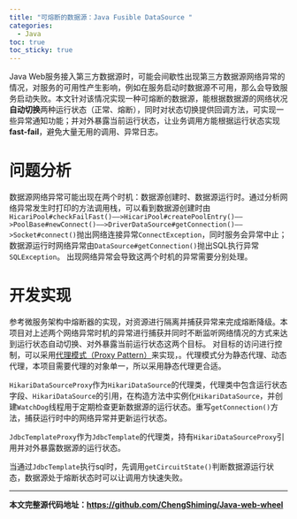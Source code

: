 ```yaml
---
title: "可熔断的数据源：Java Fusible DataSource "
categories: 
  - Java 
toc: true
toc_sticky: true
---
```


Java Web服务接入第三方数据源时，可能会间歇性出现第三方数据源网络异常的情况，对服务的可用性产生影响，例如在服务启动时数据源不可用，那么会导致服务启动失败。本文针对该情况实现一种可熔断的数据源，能根据数据源的网络状况**自动切换**两种运行状态（正常、熔断），同时对状态切换提供回调方法，可实现一些异常通知功能；并对外暴露当前运行状态，让业务调用方能根据运行状态实现**fast-fail**，避免大量无用的调用、异常日志。

# 问题分析
数据源网络异常可能出现在两个时机：数据源创建时、数据源运行时。通过分析网络异常发生时打印的方法调用栈，可以看到数据源创建时由`HicariPool#checkFailFast()——>HicariPool#createPoolEntry()——>PoolBase#newConnect()——>DriverDataSource#getConnection()——>Socket#connect()`抛出网络连接异常`ConnectException`，同时服务会异常中止；数据源运行时网络异常由`DataSource#getConnection()`抛出SQL执行异常`SQLException`。 出现网络异常会导致这两个时机的异常需要分别处理。

# 开发实现
参考微服务架构中熔断器的实现，对资源进行隔离并捕获异常来完成熔断降级。本项目对上述两个网络异常时机的异常进行捕获并同时不断监听网络情况的方式来达到运行状态自动切换、对外暴露当前运行状态这两个目标。
对目标的访问进行控制，可以采用[代理模式（Proxy Pattern）](https://www.liaoxuefeng.com/wiki/1252599548343744/1281319432618017)来实现，。代理模式分为静态代理、动态代理，本项目需要代理的对象单一，所以采用静态代理更合适。

`HikariDataSourceProxy`作为`HikariDataSource`的代理类，代理类中包含运行状态字段、`HikariDataSource`的引用，在构造方法中实例化`HikariDataSource`，并创建`WatchDog`线程用于定期检查更新数据源的运行状态。重写`getConnection()`方法，捕获运行时中的网络异常并更新运行状态。

`JdbcTemplateProxy`作为`JdbcTemplate`的代理类，持有`HikariDataSourceProxy`引用并对外暴露数据源的运行状态。

当通过`JdbcTemplate`执行sql时，先调用`getCircuitState()`判断数据源运行状态，数据源处于熔断状态时可以让调用方快速失败。

___
**本文完整源代码地址：<https://github.com/ChengShiming/Java-web-wheel>**